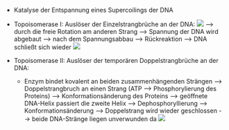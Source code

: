 - Katalyse der Entspannung eines Supercoilings der DNA

- Topoisomerase I: Auslöser der Einzelstrangbrüche an der DNA:
![](Pasted%20image%2020231207193932.png)
--> durch die freie Rotation am anderen Strang --> Spannung der DNA wird abgebaut --> nach dem Spannungsabbau --> Rückreaktion --> DNA schließt sich wieder
![](Pasted%20image%2020231207194203.png)


- Topoisomerase II: Auslöser der temporären Doppelstrangbrüche an der DNA:
	- Enzym bindet kovalent an beiden zusammenhängenden Strängen --> Doppelstrangbruch an einen Strang (ATP --> Phosphorylierung des Proteins) --> Konformationsänderung des Proteins --> geöffnete DNA-Helix passiert die zweite Helix --> Dephosphoryllierung --> Konformationsänderung --> Doppelstrang wird wieder geschlossen --> beide DNA-Stränge liegen unverwunden da
![](Pasted%20image%2020231207195342.png)
